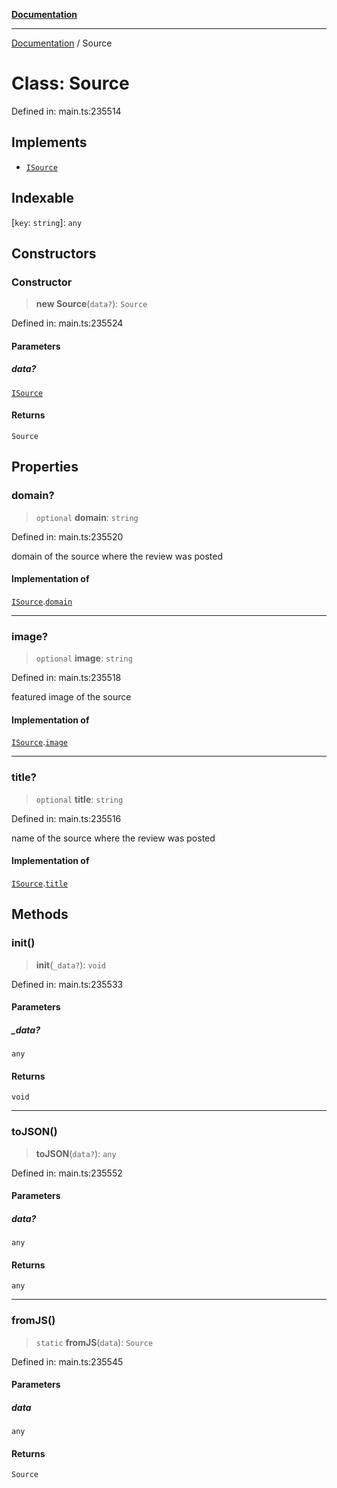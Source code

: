 [**Documentation**](../README.md)

***

[Documentation](../README.md) / Source

# Class: Source

Defined in: main.ts:235514

## Implements

- [`ISource`](../interfaces/ISource.md)

## Indexable

\[`key`: `string`\]: `any`

## Constructors

### Constructor

> **new Source**(`data?`): `Source`

Defined in: main.ts:235524

#### Parameters

##### data?

[`ISource`](../interfaces/ISource.md)

#### Returns

`Source`

## Properties

### domain?

> `optional` **domain**: `string`

Defined in: main.ts:235520

domain of the source where the review was posted

#### Implementation of

[`ISource`](../interfaces/ISource.md).[`domain`](../interfaces/ISource.md#domain)

***

### image?

> `optional` **image**: `string`

Defined in: main.ts:235518

featured image of the source

#### Implementation of

[`ISource`](../interfaces/ISource.md).[`image`](../interfaces/ISource.md#image)

***

### title?

> `optional` **title**: `string`

Defined in: main.ts:235516

name of the source where the review was posted

#### Implementation of

[`ISource`](../interfaces/ISource.md).[`title`](../interfaces/ISource.md#title)

## Methods

### init()

> **init**(`_data?`): `void`

Defined in: main.ts:235533

#### Parameters

##### \_data?

`any`

#### Returns

`void`

***

### toJSON()

> **toJSON**(`data?`): `any`

Defined in: main.ts:235552

#### Parameters

##### data?

`any`

#### Returns

`any`

***

### fromJS()

> `static` **fromJS**(`data`): `Source`

Defined in: main.ts:235545

#### Parameters

##### data

`any`

#### Returns

`Source`
